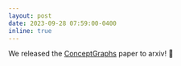 ```yaml
---
layout: post
date: 2023-09-28 07:59:00-0400
inline: true
---
```


We released the [ConceptGraphs][cg_paper] paper to arxiv! 📜




[cg_paper]: https://concept-graphs.github.io/
<!-- [cf_arxiv]: https://arxiv.org/abs/2302.07241
[cf_twitter]: https://twitter.com/_krishna_murthy/status/1624948795577454593 -->